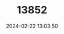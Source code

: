 ---
title: "13852"
category: "Mordacia lapicida"
draft: false
date: 2024-02-22 13:03:50
languages:
  Spanish; Castilian: ["Lamprea de Agua Dulce"]
---